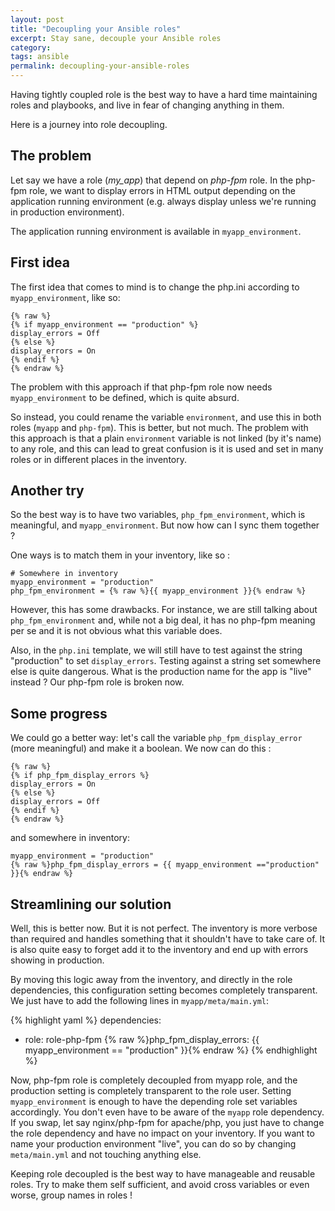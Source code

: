 ```yaml
---
layout: post
title: "Decoupling your Ansible roles"
excerpt: Stay sane, decouple your Ansible roles
category: 
tags: ansible
permalink: decoupling-your-ansible-roles
---
```


Having tightly coupled role is the best way to have a hard time
maintaining roles and playbooks, and live in fear of changing anything
in them.

Here is a journey into role decoupling.

## The problem

Let say we have a role (_my\_app_) that depend on _php-fpm_ role. In the php-fpm
role, we want to display errors in HTML output depending on the application
running environment (e.g. always display unless we're running in production
environment).

The application running environment is available in `myapp_environment`.

## First idea

The first idea that comes to mind is to change the php.ini according to
`myapp_environment`, like so:
    
    {% raw %}
    {% if myapp_environment == "production" %}
    display_errors = Off
    {% else %}
    display_errors = On
    {% endif %}
    {% endraw %}

The problem with this approach if that php-fpm role now needs
`myapp_environment` to be defined, which is quite absurd.

So instead, you could rename the variable `environment`, and use this in
both roles (`myapp` and `php-fpm`). This is better, but not much. The
problem with this approach is that a plain `environment` variable is not
linked (by it's name) to any role, and this can lead to great confusion
is it is used and set in many roles or in different places in the
inventory.

## Another try

So the best way is to have two variables, `php_fpm_environment`, which is
meaningful, and `myapp_environment`. But now how can I sync them together ?

One ways is to match them in your inventory, like so :

    # Somewhere in inventory
    myapp_environment = "production"
    php_fpm_environment = {% raw %}{{ myapp_environment }}{% endraw %}

However, this has some drawbacks. For instance, we are still talking about
`php_fpm_environment` and, while not a big deal, it has no php-fpm
meaning per se and it is not obvious what this variable does.

Also, in the `php.ini` template, we will still have to test against the string
"production" to set `display_errors`. Testing against a string set somewhere
else is quite dangerous. What is the production name for the app is "live"
instead ? Our php-fpm role is broken now.

## Some progress

We could go a better way: let's call the variable `php_fpm_display_error` (more
meaningful) and make it a boolean. We now can do this :

    {% raw %}
    {% if php_fpm_display_errors %}
    display_errors = On
    {% else %}
    display_errors = Off
    {% endif %}
    {% endraw %}

and somewhere in inventory:

    myapp_environment = "production"
    {% raw %}php_fpm_display_errors = {{ myapp_environment =="production"  }}{% endraw %}


## Streamlining our solution

Well, this is better now. But it is not perfect. The inventory is more verbose
than required and handles something that it shouldn't have to take care
of. It is also quite easy to forget add it to the inventory and end up
with errors showing in production.

By moving this logic away from the inventory, and directly in the role
dependencies, this configuration setting becomes completely transparent. We
just have to add the following lines in `myapp/meta/main.yml`:

{% highlight yaml %}
dependencies:
  - role: role-php-fpm
    {% raw %}php_fpm_display_errors: {{ myapp_environment == "production" }}{% endraw %}
{% endhighlight %}

Now, php-fpm role is completely decoupled from myapp role, and the production
setting is completely transparent to the role user. Setting `myapp_environment`
is enough to have the depending role set variables accordingly. You don't even
have to be aware of the `myapp` role dependency. If you swap, let say
nginx/php-fpm for apache/php, you just have to change the role dependency and
have no impact on your inventory. If you want to name your production
environment "live", you can do so by changing `meta/main.yml` and not
touching anything else.

Keeping role decoupled is the best way to have manageable and reusable
roles. Try to make them self sufficient, and avoid cross variables or
even worse, group names in roles !
